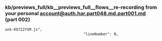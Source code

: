 ### kb/previews_full/kb__previews_full__flows__re-recording from your personal account@auth.har.part048.md.part001.md (part 002)

```md
unk-KO722YSM.js",
                                    "lineNumber": 0,
                                   
```

```
